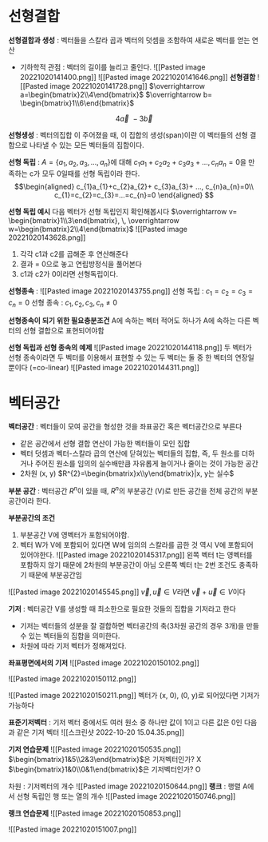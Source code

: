
# 선형결합
__선형결합과 생성__ : 벡터들을 스칼라 곱과 벡터의 덧셈을 조함하여 새로운 벡터를 얻는 연산
- 기하학적 관점 : 벡터의 길이를 늘리고 줄인다.
![[Pasted image 20221020141400.png]]
![[Pasted image 20221020141646.png]]
__선형결합__
![[Pasted image 20221020141728.png]]
$\overrightarrow a=\begin{bmatrix}2\\4\end{bmatrix}$ $\overrightarrow b= \begin{bmatrix}1\\6\end{bmatrix}$

$$4\overrightarrow a  \,\, -3\overrightarrow b$$

__선형생성__ : 벡터의집합 이 주어졌을 때, 이 집합의 생성(span)이란 이 벡터들의 선형 결합으로 나타낼 수 있는 모든 벡터들의 집합이다.

__선형 독립__ : $A=\{a_{1}, a_{2}, a_{3}, ..., a_{n}\}$에 대해  $c_{1}a_{1}+c_{2}a_{2}+ c_{3}a_{3}+ ..., c_{n}a_{n}=0$을 만족하는 c가 모두 0일때를 선형 독립이라 한다.
$$\begin{aligned}
c_{1}a_{1}+c_{2}a_{2}+ c_{3}a_{3}+ ..., c_{n}a_{n}=0\\
c_{1}=c_{2}=c_{3}=...=c_{n}=0
\end{aligned}
$$

__선형 독립 예시__
다음 벡터가 선형 독립인지 확인해봅시다
$\overrightarrow v= \begin{bmatrix}1\\3\end{bmatrix}, \, \overrightarrow w=\begin{bmatrix}2\\4\end{bmatrix}$
![[Pasted image 20221020143628.png]]
1. 각각 c1과 c2를 곱해준 후 연산해준다
2. 결과 = 0으로 놓고 연립방정식을 풀어본다
3. c1과 c2가 0이라면 선형독립이다.

__선형종속__ :
![[Pasted image 20221020143755.png]]
선형 독립 : $c_{1}=c_{2}= c_{3}=c_{n}= 0$
선형 종속 : $c_{1}, c_{2}, c_{3}, c_{n}\ne 0$

__선형종속이 되기 위한 필요충분조건__
A에 속하는 벡터 적어도 하나가 A에 속하는 다른 벡터의 선형 결합으로 표현되어야함

__선형 독립과 선형 종속의 예제__
![[Pasted image 20221020144118.png]]
두 벡터가 선형 종속이라면 두 벡터를 이용해서 표현할 수 있는 두 벡터는 둘 중 한 벡터의 연장일 뿐이다 (=co-linear)
![[Pasted image 20221020144311.png]]

# 벡터공간 
__벡터공간__ : 벡터들이 모여 공간을 형성한 것을 좌표공간 혹은 벡터공간으로 부른다
- 같은 공간에서 선형 결합 연산이 가능한 벡터들이 모인 집합
- 벡터 덧셈과 벡터-스칼라 곱의 연산에 닫혀있는 벡터들의 집합, 즉, 두 원소를 더하거나 주어진 원소를 임의의 실수배만큼 자유롭게 늘이거나 줄이는 것이 가능한 공간
- 2차원 (x, y) $R^{2}=\begin{bmatrix}x\\y\end{bmatrix}|x, y는 실수$

__부분 공간__ : 벡터공간 $R^n$이 있을 때, $R^n$의 부분공간 (V)로 만든 공간을 전체 공간의 부분공간이라 한다.

__부분공간의 조건__
1. 부분공간 V에 영벡터가 포함되어야함.
2. 벡터 W가 V에 포함되어 있다면 W에 임의의 스칼라를 곱한 것 역시 V에 포함되어 있어야한다.
![[Pasted image 20221020145317.png]]
왼쪽 벡터 t는 영벡터를 포함하지 않기 때문에 2차원의 부분공간이 아님
오른쪽 벡터 t는 2번 조건도 충족하기 때문에 부분공간임

![[Pasted image 20221020145545.png]]
$\overrightarrow v, \overrightarrow u \in V$라면 $\overrightarrow v+ \overrightarrow u \in V$이다

__기저__ : 벡터공간 V를 생성할 때 최소한으로 필요한 것들의 집합을 기저라고 한다
- 기저는 벡터들의 성분을 잘 결합하면 벡터공간의 축(3차원 공간의 경우 3개)을 만들 수 있는 벡터들의 집합을 의미한다.
- 차원에 따라 기저 벡터가 정해져있다.

__좌표평면에서의 기저__
![[Pasted image 20221020150102.png]]


![[Pasted image 20221020150112.png]]


![[Pasted image 20221020150211.png]]
벡터가 (x, 0), (0, y)로 되어있다면 기저가 가능하다


__표준기저벡터__ : 기저 벡터 중에서도 여러 원소 중 하나만 값이 1이고 다른 값은 0인 다음과 같은 기저 벡터
![[스크린샷 2022-10-20 15.04.35.png]]

__기저 연습문제__
![[Pasted image 20221020150535.png]]
$\begin{bmatrix}1&5\\2&3\end{bmatrix}$은 기저벡터인가? X
$\begin{bmatrix}1&0\\0&1\end{bmatrix}$은 기저벡터인가? O

차원 : 기저벡터의 개수
![[Pasted image 20221020150644.png]]
__랭크__ : 행렬 A에서 선형 독립인 행 또는 열의 개수
![[Pasted image 20221020150746.png]]

__랭크 연습문제__
![[Pasted image 20221020150853.png]]

![[Pasted image 20221020151007.png]]
